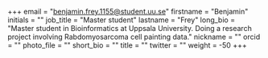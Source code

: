 +++
email = "benjamin.frey.1155@student.uu.se" 
firstname = "Benjamin" 
initials = "" 
job_title = "Master student" 
lastname = "Frey" 
long_bio = "Master student in Bioinformatics at Uppsala University. Doing a research project involving Rabdomyosarcoma cell painting data." 
nickname = "" 
orcid = "" 
photo_file = "" 
short_bio = "" 
title = "" 
twitter = "" 
weight = -50 
+++
